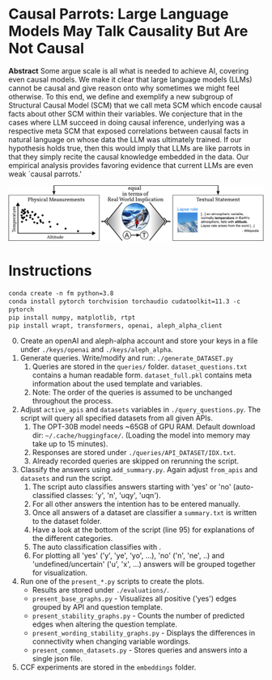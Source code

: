 # Causal Parrots: Large Language Models May Talk Causality But Are Not Causal

**Abstract**
Some argue scale is all what is needed to achieve AI, covering even causal models. We make it clear that large language models (LLMs) cannot be causal and give reason onto why sometimes we might feel otherwise. To this end, we define and exemplify a new subgroup of Structural Causal Model (SCM) that we call meta SCM which encode causal facts about other SCM within their variables. We conjecture that in the cases where LLM succeed in doing causal inference, underlying was a respective meta SCM that exposed correlations between causal facts in natural language on whose data the LLM was ultimately trained. If our hypothesis holds true, then this would imply that LLMs are like parrots in that they simply recite the causal knowledge embedded in the data. Our empirical analysis provides favoring evidence that current LLMs are even weak `causal parrots.'

![When processing language we encounter a meta-level causal setting](media/different-representations.png)

# Instructions
```
conda create -n fm python=3.8
conda install pytorch torchvision torchaudio cudatoolkit=11.3 -c pytorch
pip install numpy, matplotlib, rtpt
pip install wrapt, transformers, openai, aleph_alpha_client
```

0. Create an openAI and aleph-alpha account and store your keys in a file under `./keys/openai` and `./keys/aleph_alpha`.
1. Generate queries. Write/modify and run: `./generate_DATASET.py`
   1. Queries are stored in the `queries/` folder. `dataset_questions.txt` contains a human readable form. `dataset_full.pkl` contains meta information about the used template and variables.
   2. Note: The order of the queries is assumed to be unchanged throughout the process.
2. Adjust `active_apis` and `datasets` variables in `./query_questions.py`. The script will query all specified datasets from all given APIs.
   1. The OPT-30B model needs ~65GB of GPU RAM. Default download dir: `~/.cache/huggingface/`. (Loading the model into memory may take up to 15 minutes).
   2. Responses are stored under `./queries/API_DATASET/IDX.txt`.
   3. Already recorded queries are skipped on rerunning the script.
3. Classify the answers using `add_summary.py`. Again adjust `from_apis` and `datasets` and run the script.
   1. The script auto classifies answers starting with 'yes' or 'no' (auto-classified classes: 'y', 'n', 'uqy', 'uqn').
   2. For all other answers the intention has to be entered manually.
   3. Once all answers of a dataset are classifier a `summary.txt` is written to the dataset folder.
   4. Have a look at the bottom of the script (line 95) for explanations of the different categories.
   5. The auto classification classifies with .
   6. For plotting all 'yes' ('y', 'ye', 'yo', ...), 'no' ('n', 'ne', ..) and 'undefined/uncertain' ('u', 'x', ...) answers will be grouped together for visualization.
4. Run one of the `present_*.py` scripts to create the plots.
   * Results are stored under `./evaluations/`.
   * `present_base_graphs.py` - Visualizes all positive ('yes') edges grouped by API and question template.
   * `present_stability_graphs.py` - Counts the number of predicted edges when altering the question template.
   * `present_wording_stability_graphs.py` - Displays the differences in connectivity when changing variable wordings.
   * `present_common_datasets.py` - Stores queries and answers into a single json file.
5. CCF experiments are stored in the `embeddings` folder.
